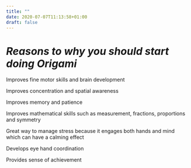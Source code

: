 ```yaml
---
title: ""
date: 2020-07-07T11:13:58+01:00
draft: false
---
```

# *Reasons to why you should start doing Origami*

Improves fine motor skills and brain development 

Improves concentration and spatial awareness

Improves memory and patience 

Improves mathematical skills such as measurement, fractions, proportions and symmetry 

Great way to manage stress because it engages both hands and mind which can have a calming effect 

Develops eye hand coordination 

Provides sense of achievement
